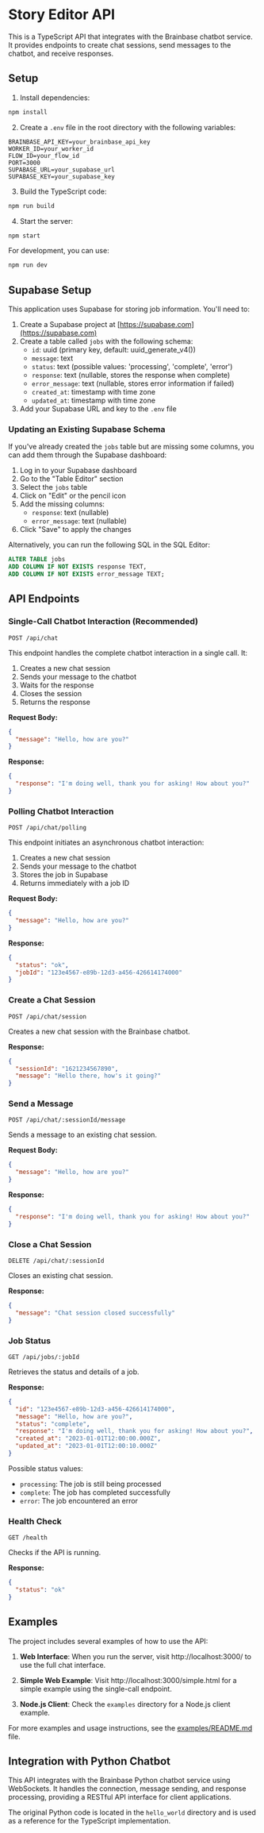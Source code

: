 # Story Editor API

This is a TypeScript API that integrates with the Brainbase chatbot service. It provides endpoints to create chat sessions, send messages to the chatbot, and receive responses.

## Setup

1. Install dependencies:
```bash
npm install
```

2. Create a `.env` file in the root directory with the following variables:
```
BRAINBASE_API_KEY=your_brainbase_api_key
WORKER_ID=your_worker_id
FLOW_ID=your_flow_id
PORT=3000
SUPABASE_URL=your_supabase_url
SUPABASE_KEY=your_supabase_key
```

3. Build the TypeScript code:
```bash
npm run build
```

4. Start the server:
```bash
npm start
```

For development, you can use:
```bash
npm run dev
```

## Supabase Setup

This application uses Supabase for storing job information. You'll need to:

1. Create a Supabase project at [https://supabase.com](https://supabase.com)
2. Create a table called `jobs` with the following schema:
   - `id`: uuid (primary key, default: uuid_generate_v4())
   - `message`: text
   - `status`: text (possible values: 'processing', 'complete', 'error')
   - `response`: text (nullable, stores the response when complete)
   - `error_message`: text (nullable, stores error information if failed)
   - `created_at`: timestamp with time zone
   - `updated_at`: timestamp with time zone
3. Add your Supabase URL and key to the `.env` file

### Updating an Existing Supabase Schema

If you've already created the `jobs` table but are missing some columns, you can add them through the Supabase dashboard:

1. Log in to your Supabase dashboard
2. Go to the "Table Editor" section
3. Select the `jobs` table
4. Click on "Edit" or the pencil icon
5. Add the missing columns:
   - `response`: text (nullable)
   - `error_message`: text (nullable)
6. Click "Save" to apply the changes

Alternatively, you can run the following SQL in the SQL Editor:

```sql
ALTER TABLE jobs 
ADD COLUMN IF NOT EXISTS response TEXT,
ADD COLUMN IF NOT EXISTS error_message TEXT;
```

## API Endpoints

### Single-Call Chatbot Interaction (Recommended)

```
POST /api/chat
```

This endpoint handles the complete chatbot interaction in a single call. It:
1. Creates a new chat session
2. Sends your message to the chatbot
3. Waits for the response
4. Closes the session
5. Returns the response

**Request Body:**
```json
{
  "message": "Hello, how are you?"
}
```

**Response:**
```json
{
  "response": "I'm doing well, thank you for asking! How about you?"
}
```

### Polling Chatbot Interaction

```
POST /api/chat/polling
```

This endpoint initiates an asynchronous chatbot interaction:
1. Creates a new chat session
2. Sends your message to the chatbot
3. Stores the job in Supabase
4. Returns immediately with a job ID

**Request Body:**
```json
{
  "message": "Hello, how are you?"
}
```

**Response:**
```json
{
  "status": "ok",
  "jobId": "123e4567-e89b-12d3-a456-426614174000"
}
```

### Create a Chat Session

```
POST /api/chat/session
```

Creates a new chat session with the Brainbase chatbot.

**Response:**
```json
{
  "sessionId": "1621234567890",
  "message": "Hello there, how's it going?"
}
```

### Send a Message

```
POST /api/chat/:sessionId/message
```

Sends a message to an existing chat session.

**Request Body:**
```json
{
  "message": "Hello, how are you?"
}
```

**Response:**
```json
{
  "response": "I'm doing well, thank you for asking! How about you?"
}
```

### Close a Chat Session

```
DELETE /api/chat/:sessionId
```

Closes an existing chat session.

**Response:**
```json
{
  "message": "Chat session closed successfully"
}
```

### Job Status

```
GET /api/jobs/:jobId
```

Retrieves the status and details of a job.

**Response:**
```json
{
  "id": "123e4567-e89b-12d3-a456-426614174000",
  "message": "Hello, how are you?",
  "status": "complete",
  "response": "I'm doing well, thank you for asking! How about you?",
  "created_at": "2023-01-01T12:00:00.000Z",
  "updated_at": "2023-01-01T12:00:10.000Z"
}
```

Possible status values:
- `processing`: The job is still being processed
- `complete`: The job has completed successfully
- `error`: The job encountered an error

### Health Check

```
GET /health
```

Checks if the API is running.

**Response:**
```json
{
  "status": "ok"
}
```

## Examples

The project includes several examples of how to use the API:

1. **Web Interface**: When you run the server, visit http://localhost:3000/ to use the full chat interface.

2. **Simple Web Example**: Visit http://localhost:3000/simple.html for a simple example using the single-call endpoint.

3. **Node.js Client**: Check the `examples` directory for a Node.js client example.

For more examples and usage instructions, see the [examples/README.md](examples/README.md) file.

## Integration with Python Chatbot

This API integrates with the Brainbase Python chatbot service using WebSockets. It handles the connection, message sending, and response processing, providing a RESTful API interface for client applications.

The original Python code is located in the `hello_world` directory and is used as a reference for the TypeScript implementation.